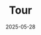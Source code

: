 ---
title: Tour
date: 2025-05-28
type: landing
sections:
  - block: slider
    content:
      slides:
        - title: 👋 Welcome to the SMPL
          content: Here, we are trying to learn from **Living** machinery...
          align: center
          background:
            image:
              filename: coders.jpg
              filters:
                brightness: 0.7
            position: right
            color: "#666"
        - title: Swimming gaits
          content: Just as Aristotle ever pondered why humans swing their arms while walking, we wonder for what E. coli do wobble spontaneously as they swim.
          align: left
          background:
            image:
              filename: wobble.png
              filters:
                brightness: 0.7
            position: center
            color: "#555"
        - title: Swimming in Complex Environments
          content: Comlex fluids, versatile boundaries, confinements
          align: right
          background:
            image:
              filename: welcome.jpg
              filters:
                brightness: 0.5
            position: center
            color: "#333"
          link:
            icon: graduation-cap
            icon_pack: fas
            text: Join Us
            url: ../contact/
        - title: Dynamics of actin filament in simple and biological flows
          content: Comlex fluids, versatile boundaries, confinements
          align: right
          background:
            image:
              filename: FlowingAF.png
              filters:
                brightness: 0.5
            position: center
            color: "#333"
          link:
            icon: graduation-cap
            icon_pack: fas
            text: Join Us
            url: ../contact/    
    design:
      slide_height: ""
      is_fullscreen: true
      loop: false
      interval: 2000
  - block: collection
    content:
      title: Soft Active Matter
      text: "# 

Soft matter physics, a subfield of condensed matter physics, encompasses the study of _soft staff_ such as liquids, colloids, polymers, foams, gels, and biological systems, which exhibit complex behaviors governed by soft interactions and thermal fluctuations. Since 1991, Pierre-Gilles de Gennes, a distinguished theoretical physicist awarded the Nobel Prize in Physics for his groundbreaking contributions to this field, delivered his lecture titled as _Soft Matter_ brought widespread attention to systems like droplets, adhesives, plastics, soap films, biological membranes, and soft tissues, which had previously been overlooked by physicists as too complex or disordered for rigorous study. De Gennes demonstrated that these systems could be described using fundamental physical principles, inspiring generations of scientists with his innovative approach and interdisciplinary vision. Over the past two decades, the study of _active matter_—self-driven systems that convert energy into directed motion, often referred to as _living matter_—has emerged as a vibrant frontier within soft matter physics, significantly advancing our understanding of non-equilibrium systems and their implications for condensed matter physics.


Founded in 2010, the Soft Matter Physics Laboratory (SMPL) at Northwest University’s School of Physics, led by Professor Guangyin Jing, Professor Yanan Liu, and Associate Professor Hao Luo, is at the forefront of research in active matter and non-equilibrium physics. The laboratory investigates novel phenomena and underlying physical mechanisms in soft matter and biophysics, with applications in swarm intelligence and medical health. Utilizing model systems such as living active matter, microorganisms, and cells, the SMPL employs cutting-edge experimental platforms, including fast microswimmer tracking, digital microfluidic chips, and advanced microscopic optical imaging. By integrating methodologies from condensed matter physics, statistical physics, fluid dynamics, molecular biology, numerical computation, and mathematical modeling, the lab explores autonomous motion at microscales, the non-equilibrium dynamics of energy input and conversion, and the principles governing information processing, feedback, and control in simple life forms. The SMPL aims to elucidate the physical laws underlying the transition from individual to collective behaviors and from simple to complex systems in active matter, as well as the evolutionary progression of life forms. These efforts provide a physical foundation for addressing critical challenges in medical health and developing innovative technological solutions." 
  - block: collection
    content:
      title: Swimming gaits of growing bacteria
      text: "How the bacteria behave when subjected to flow, boundary and at different phenotype?"
      image:
        filename: images/group2020.jpg
      count: 5
      filters:
        folders:
          - publication
        publication_type: article
---
